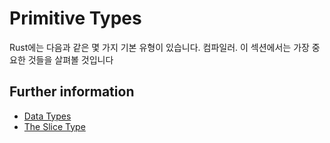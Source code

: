# Primitive Types

Rust에는 다음과 같은 몇 가지 기본 유형이 있습니다.
컴파일러. 이 섹션에서는 가장 중요한 것들을 살펴볼 것입니다
## Further information

- [Data Types](https://doc.rust-lang.org/stable/book/ch03-02-data-types.html)
- [The Slice Type](https://doc.rust-lang.org/stable/book/ch04-03-slices.html)
